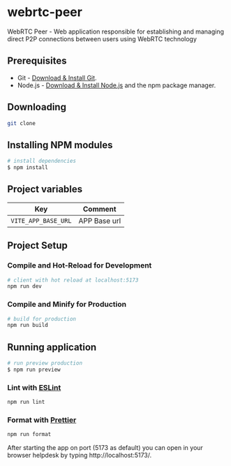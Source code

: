 # webrtc-peer

WebRTC Peer - Web application responsible for establishing and managing direct P2P connections between users using WebRTC technology

## Prerequisites

- Git - [Download & Install Git](https://git-scm.com/downloads).
- Node.js - [Download & Install Node.js](https://nodejs.org/en/download/) and the npm package manager.

## Downloading

```bash
git clone
```

## Installing NPM modules

```bash
# install dependencies
$ npm install
```

## Project variables

| Key                 | Comment      |
| ------------------- | ------------ |
| `VITE_APP_BASE_URL` | APP Base url |

## Project Setup

### Compile and Hot-Reload for Development

```bash
# client with hot reload at localhost:5173
npm run dev
```

### Compile and Minify for Production

```bash
# build for production
npm run build
```

## Running application

```bash
# run preview production
$ npm run preview
```

### Lint with [ESLint](https://eslint.org/)

```bash
npm run lint
```

### Format with [Prettier](https://prettier.io/)

```bash
npm run format
```

After starting the app on port (5173 as default) you can open
in your browser helpdesk by typing http://localhost:5173/.
